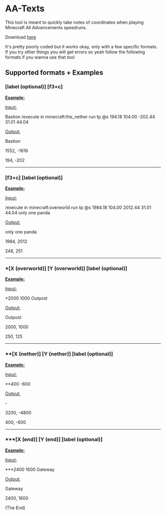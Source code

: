 # AA-Texts

This tool is meant to quickly take notes of coordinates when playing Minecraft All Advancements speedruns.

Download [here](https://github.com/Antoine-MSL/AA-Texts/releases)

It's pretty poorly coded but it works okay, only with a few specific formats. If you try other things you will get errors so yeah follow the following formats if you wanna use that tool

## Supported formats + Examples

### [label (optional)] [f3+c]

**<ins>Example:</ins>**

<ins>Input:</ins>

Bastion /execute in minecraft:the_nether run tp @s 194.18 104.00 -202.44 31.01 44.04

<ins>Output:</ins>

Bastion

1552, -1616

194, -202

-----

### [f3+c] [label (optional)]

**<ins>Example:</ins>**

<ins>Input:</ins>

/execute in minecraft:overworld run tp @s 1984.18 104.00 2012.44 31.01 44.04 only one panda

<ins>Output:</ins>

only one panda

1984, 2012

248, 251

-----

### \*[X (overworld)] [Y (overworld)] [label (optional)]

**<ins>Example:</ins>**

<ins>Input:</ins>

\*2000 1000 Outpost

<ins>Output:</ins>

Outpost

2000, 1000

250, 125

-----

### \**[X (nether)] [Y (nether)] [label (optional)]

**<ins>Example:</ins>**

<ins>Input:</ins>

\*\*400 -600

<ins>Output:</ins>

\-

3200, -4800

400, -600

-----

### \*\*\*[X (end)] [Y (end)] [label (optional)]

**<ins>Example:</ins>**

<ins>Input:</ins>

\*\*\*2400 1600 Gateway

<ins>Output:</ins>

Gateway

2400, 1600

(The End)
